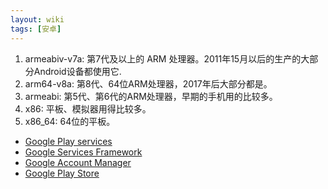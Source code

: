 ```yaml
---
layout: wiki
tags: [安卓]
---
```


1. armeabiv-v7a: 第7代及以上的 ARM 处理器。2011年15月以后的生产的大部分Android设备都使用它.
2. arm64-v8a: 第8代、64位ARM处理器，2017年后大部分都是。
3. armeabi: 第5代、第6代的ARM处理器，早期的手机用的比较多。
4. x86: 平板、模拟器用得比较多。
5. x86_64: 64位的平板。


* [Google Play services](https://www.apkmirror.com/apk/google-inc/google-play-services/)
* [Google Services Framework](https://www.apkmirror.com/apk/google-inc/google-services-framework/)
* [Google Account Manager](https://www.apkmirror.com/apk/google-inc/google-account-manager/)
* [Google Play Store](https://www.apkmirror.com/apk/google-inc/google-play-store/)